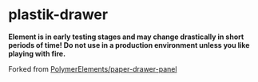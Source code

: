 # plastik-drawer

**Element is in early testing stages and may change drastically in short periods of time!
Do not use in a production environment unless you like playing with fire.**

Forked from
[PolymerElements/paper-drawer-panel](https://github.com/PolymerElements/paper-drawer-panel)